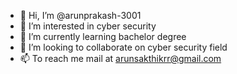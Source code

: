 - 👋 Hi, I’m @arunprakash-3001
- 👀 I’m interested in cyber security
- 🌱 I’m currently learning bachelor degree
- 💞️ I’m looking to collaborate on cyber security field
- 📫 To reach me mail at arunsakthikrr@gmail.com

<!---
arunprakash-3001/arunprakash-3001 is a ✨ special ✨ repository because its `README.md` (this file) appears on your GitHub profile.
You can click the Preview link to take a look at your changes.
--->
